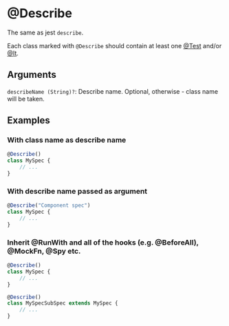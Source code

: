 # @Describe

The same as jest `describe`.

Each class marked with `@Describe` should contain at least one [@Test](https://github.com/vitalishapovalov/jest-decorated/blob/master/docs/Test.md) and/or [@It](https://github.com/vitalishapovalov/jest-decorated/blob/master/docs/Test.md).

## Arguments

`describeName (String)?`: Describe name. Optional, otherwise - class name will be taken.

## Examples

### With class name as describe name

```typescript
@Describe()
class MySpec {
    // ...
}
```

### With describe name passed as argument

```typescript
@Describe("Component spec")
class MySpec {
    // ...
}
```

### Inherit @RunWith and all of the hooks (e.g. @BeforeAll), @MockFn, @Spy etc.

```typescript
@Describe()
class MySpec {
    // ...
}

@Describe()
class MySpecSubSpec extends MySpec {
    // ...
}
```

